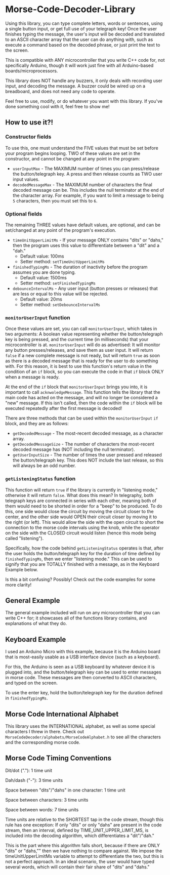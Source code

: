 # Morse-Code-Decoder-Library
Using this library, you can type complete letters, words or sentences, using a single button input, or get full use of your telegraph key! Once the user finishes typing the message, the user's input will be decoded and translated to an ASCII character array that the user can do anything with, such as execute a command based on the decoded phrase, or just print the text to the screen.

This is compatible with ANY microcontroller that you write C++ code for, not specifically Arduino, though it will work just 
fine with all Arduino-based boards/microprocessors.

This library does NOT handle any buzzers, it only deals with recording user input, and decoding the message. A buzzer could 
be wired up on a breadboard, and does not need any code to operate.

Feel free to use, modify, or do whatever you want with this library. If you've done something cool with it, feel free to 
show me!

## How to use it?!

### Constructor fields
To use this, one must understand the FIVE values that must be set before your program begins looping. TWO of these values are 
set in the constructor, and cannot be changed at any point in the program:
- `userInputMax` - The MAXIMUM number of times you can press/release the button/telegraph key. A press and then release counts as TWO user input values.
- `decodedMessageMax` - The MAXIMUM number of characters the final decoded message can be. This includes the null terminator at the end of the character array. For example, if you want to limit a message to being `5` characters, then you must set this to `6`.

### Optional fields
The remaining THREE values have default values, are optional, and can be set/changed at any point of the program's execution.
- `timeUnitUpperLimitMs` - If your message ONLY contains "dits" or "dahs," then the program uses this value to differentiate between a "dit" and a "dah."
  - Default value: 100ms
  - Setter method: `setTimeUnitUpperLimitMs`
- `finishedTypingMs` - The duration of inactivity before the program assumes you are done typing.
  - Default value: 1500ms
  - Setter method: `setFinishedTypingMs`
- `debounceIntervalMs` - Any user input (button presses or releases) that are less or equal to this value will be rejected.
  - Default value: 20ms
  - Setter method: `setDebounceIntervalMs`

### `monitorUserInput` function
Once these values are set, you can call `monitorUserInput`, which takes in two arguments: A boolean value representing whether 
the button/telegraph key is being pressed, and the current time (in milliseconds) that your microcontroller is at. `monitorUserInput` 
will do as advertised: It will monitor any button presses/releases, and save them as user input. It will return `false` if a new 
complete message is not ready, but will return `true` as soon as there is a decoded message that is ready for the user to do 
something with. For this reason, it is best to use this function's return value in the condition of an `if` block, so you can 
execute the code in that `if` block ONLY when a message is ready.

At the end of the `if` block that `monitorUserInput` brings you into, it is important to call `acknwoledgeMessage`. This function
tells the library that the main code has acted on the message, and will no longer be considered a "new" message. If this isn't called,
then the code within the `if` block will be executed repeatedly after the first message is decoded!

There are three methods that can be used within the `monitorUserInput` `if` block, and they are as follows:
- `getDecodedMessage` - The most-recent decoded message, as a character array.
- `getDecodedMessageSize` - The number of characters the most-recent decoded message has (NOT including the null terminator).
- `getUserInputSize` - The number of times the user pressed and released the button/telegraph key. This does NOT include the last release, so this will always be an odd number.

### `getListeningStatus` function
This function will return `true` if the library is currently in "listening mode," otherwise it will return `false`. What does this mean? 
In telegraphy, both telegraph keys are connected in series with each other, meaning both of them would need to be shorted in order for
a "beep" to be produced. To do this, one side would close the circuit by moving the circuit closer to the center, and the other side
would OPEN their circuit closer by moving it to the right (or left). This would allow the side with the open circuit to short the connection
to the morse code intervals using the knob, while the operator on the side with the CLOSED circuit would listen (hence this mode being 
called "listening").

Specifically, how the code behind `getListeningStatus` operates is that, after the user holds the button/telegraph key for the duration 
of time defined by `finishedTypingMs`, then we enter "listening mode." This can be used to signify that you are TOTALLY finished with a message,
as in the Keyboard Example below.

Is this a bit confusing? Possibly! Check out the code examples for some more clarity!

## General Example
The general example included will run on any microcontroller that you can write C++ for; it showcases all of the functions library 
contains, and explanations of what they do.

## Keyboard Example
I used an Arduino Micro with this example, because it is the Arduino board that is most-easily usable as a USB interface device (such as a keyboard).

For this, the Arduino is seen as a USB keyboard by whatever device it is plugged into, and the button/telegraph key can be used to enter
messages in morse code. These messages are then converted to ASCII characters, and typed on the screen.

To use the enter key, hold the button/telegraph key for the duration defined in `finishedTypingMs`.

## Morse Code International Alphabet
This library uses the INTERNATIONAL alphabet, as well as some special characters I threw in there. Check out 
`MorseCodeDecoder/alphabets/MorseCodeAlphabet.h` to see all the characters and the corresponding morse code.

## Morse Code Timing Conventions
Dit/dot ("."): 1 time unit

Dah/dash ("-"): 3 time units

Space between "dits"/"dahs" in one character: 1 time unit

Space between characters: 3 time units

Space between words: 7 time units

Time units are relative to the SHORTEST tap in the code stream, though this rule has one exception:
If only "dits" or only "dahs" are present in the code stream, then an interval, defined by TIME_UNIT_UPPER_LIMIT_MS, 
is included into the decoding algorithm, which differentiates a "dit"/"dah."

This is the part where this algorithm falls short, because if there are ONLY "dits" or "dahs,"" then we have nothing
to compare against. We impose the timeUnitUpperLimitMs variable to attempt to differentiate the two, but this is not
a perfect approach. In an ideal scenario, the user would have typed several words, which will contain their
fair share of "dits" and "dahs."
